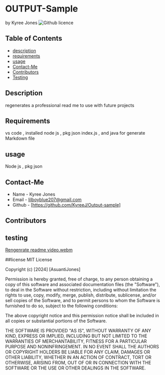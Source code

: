 # OUTPUT-Sample

  by Kyree Jones
  ![Github licence](https://choosealicense.com/licenses/mit/#)
  ## Table of Contents 
  * [ description](#description)
  * [requirements](#requirments)
  * [usage](#usage)
  * [Contact-Me](#Contact-Me)
  * [Contributors](#Contributors)
  * [Testing](#testing)
  ## Description
  regenerates a professional read me to use with future projects
  ## Requirements
  vs code , installed node js , pkg json  index.js , and java for generate Markdown file
  ## usage
  Node js , pkg json
  ## Contact-Me
  * Name - Kyree Jones
  * Email - lilboyblue207@gmail.com
  * Github - [https://github.com/KyreeJ/Output-sample]
  ## Contributors
  
  ## testing
  
[Rengenrate readme video.webm](https://github.com/user-attachments/assets/65f80d69-3f80-4443-8452-9bed7ec9146f)


  
  ##license
  MIT License

Copyright (c) [2024] [AsuantiJones]

Permission is hereby granted, free of charge, to any person obtaining a copy
of this software and associated documentation files (the "Software"), to deal
in the Software without restriction, including without limitation the rights
to use, copy, modify, merge, publish, distribute, sublicense, and/or sell
copies of the Software, and to permit persons to whom the Software is
furnished to do so, subject to the following conditions:

The above copyright notice and this permission notice shall be included in all
copies or substantial portions of the Software.

THE SOFTWARE IS PROVIDED "AS IS", WITHOUT WARRANTY OF ANY KIND, EXPRESS OR
IMPLIED, INCLUDING BUT NOT LIMITED TO THE WARRANTIES OF MERCHANTABILITY,
FITNESS FOR A PARTICULAR PURPOSE AND NONINFRINGEMENT. IN NO EVENT SHALL THE
AUTHORS OR COPYRIGHT HOLDERS BE LIABLE FOR ANY CLAIM, DAMAGES OR OTHER
LIABILITY, WHETHER IN AN ACTION OF CONTRACT, TORT OR OTHERWISE, ARISING FROM,
OUT OF OR IN CONNECTION WITH THE SOFTWARE OR THE USE OR OTHER DEALINGS IN THE
SOFTWARE.



